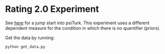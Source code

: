 # Rating 2.0 Experiment
See [here](http://psiturk.org/quick_start/) for a jump start into psiTurk.
This experiment uses a different dependent measure for the condition in which there is no quantifier (priors).

Get the data by running:

```
python get_data.py
```

